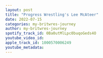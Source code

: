```yaml
---
layout: post
title: "Progress Wrestling's Lee McAteer"
date: 2022-07-15
categories: my-britwres-journey
author: my-britwres-journey
spotify_track_id: 0Ba0utMlLpc0buqoGeds4O
youtube_video_id: 
apple_track_id: 1000570006249
youtube_metadata: 
---
```

